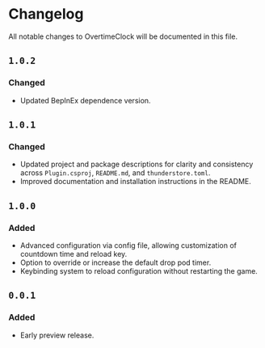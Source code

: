 # Changelog

All notable changes to OvertimeClock will be documented in this file.

## `1.0.2`
### Changed
- Updated BepInEx dependence version.

## `1.0.1`
### Changed
- Updated project and package descriptions for clarity and consistency across `Plugin.csproj`, `README.md`, and `thunderstore.toml`.
- Improved documentation and installation instructions in the README.

## `1.0.0`
### Added
- Advanced configuration via config file, allowing customization of countdown time and reload key.
- Option to override or increase the default drop pod timer.
- Keybinding system to reload configuration without restarting the game.

## `0.0.1`
### Added
- Early preview release.
